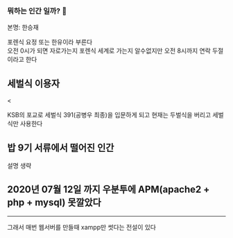### 뭐하는 인간 일까? 👋

본명: 한승재

포렌식 요정 또는 한유이라 부른다<br>
오전 0시가 되면 자로가는지 포렌식 세계로 가는지 알수없지만 오전  8시까지 연락 두절이라고 한다

<h2>세벌식 이용자</h2><

KSB의 포교로 세벌식 391(공병우 최종)을 입문하게 되고 현재는 두벌식을 버리고 세벌식만 사용한다

<h2>밥 9기 서류에서 떨어진 인간</h2>
설명 생략<br>

<h2>2020년 07월 12일 까지 우분투에 APM(apache2 + php + mysql) 못깔았다</h2><hr>
그래서 매번 웹서버를 만들때 xampp만 썻다는 전설이 있다

